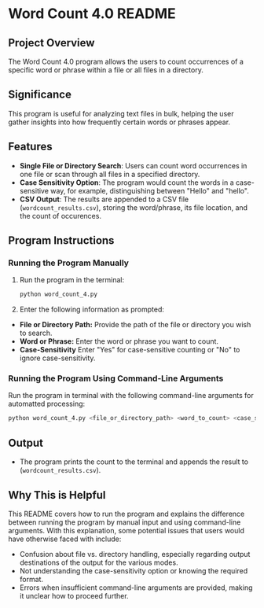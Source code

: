 # Word Count 4.0 README

## Project Overview
The Word Count 4.0 program allows the users to count occurrences of a specific word or phrase within a file or all files in a directory. 

## Significance 
This program is useful for analyzing text files in bulk, helping the user gather insights into how frequently certain words or phrases appear.

## Features
- **Single File or Directory Search**: Users can count word occurrences in one file or scan through all files in a specified directory.
- **Case Sensitivity Option**: The program would count the words in a case-sensitive way, for example, distinguishing between "Hello" and "hello".
- **CSV Output**: The results are appended to a CSV file (`wordcount_results.csv`), storing the word/phrase, its file location, and the count of occurences.

## Program Instructions
### Running the Program Manually
1. Run the program in the terminal:
   ```bash
   python word_count_4.py
2. Enter the following information as prompted:
- **File or Directory Path:** Provide the path of the file or directory you wish to search.
- **Word or Phrase:** Enter the word or phrase you want to count.
- **Case-Sensitivity** Enter "Yes" for case-sensitive counting or "No" to ignore case-sensitivity.

### Running the Program Using Command-Line Arguments
Run the program in terminal with the following command-line arguments for automatted processing:
```bash 
python word_count_4.py <file_or_directory_path> <word_to_count> <case_sensitive>
```

## Output
- The program prints the count to the terminal and appends the result to (`wordcount_results.csv`).

## Why This is Helpful
This README covers how to run the program and explains the difference between running the program by manual input and using command-line arguments. With this explanation, some potential issues that users would have otherwise faced with include:

- Confusion about file vs. directory handling, especially regarding output destinations of the output for the various modes.
- Not understanding the case-sensitivity option or knowing the required format.
- Errors when insufficient command-line arguments are provided, making it unclear how to proceed further.